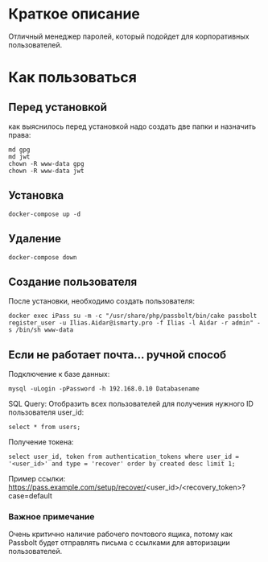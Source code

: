 # Краткое описание
Отличный менеджер паролей, который подойдет для корпоративных пользователей.


# Как пользоваться

## Перед установкой
как выяснилось перед установкой надо создать две папки и назначить права:
```
md gpg
md jwt
chown -R www-data gpg
chown -R www-data jwt
```


## Установка
```
docker-compose up -d
```

## Удаление
```
docker-compose down
```

## Создание пользователя
После установки, необходимо создать пользователя:
```
docker exec iPass su -m -c "/usr/share/php/passbolt/bin/cake passbolt register_user -u Ilias.Aidar@ismarty.pro -f Ilias -l Aidar -r admin" -s /bin/sh www-data
```

## Если не работает почта... ручной способ
Подключение к базе данных:
```
mysql -uLogin -pPassword -h 192.168.0.10 Databasename
```
SQL Query:
Отобразить всех пользователей для получения нужного ID пользователя user_id:
```
select * from users;
```

Получение токена:
```
select user_id, token from authentication_tokens where user_id = '<user_id>' and type = 'recover' order by created desc limit 1;
```

Пример ссылки:
https://pass.example.com/setup/recover/<user_id>/<recovery_token>?case=default


### Важное примечание
Очень критично наличие рабочего почтового ящика, потому как Passbolt будет отправлять письма с ссылками для авторизации пользователей.
